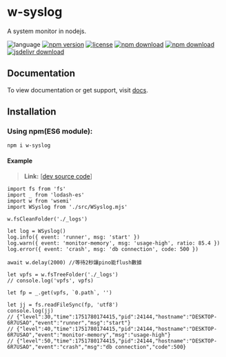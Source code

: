 # w-syslog
A system monitor in nodejs.

![language](https://img.shields.io/badge/language-JavaScript-orange.svg) 
[![npm version](http://img.shields.io/npm/v/w-syslog.svg?style=flat)](https://npmjs.org/package/w-syslog) 
[![license](https://img.shields.io/npm/l/w-syslog.svg?style=flat)](https://npmjs.org/package/w-syslog) 
[![npm download](https://img.shields.io/npm/dt/w-syslog.svg)](https://npmjs.org/package/w-syslog) 
[![npm download](https://img.shields.io/npm/dm/w-syslog.svg)](https://npmjs.org/package/w-syslog) 
[![jsdelivr download](https://img.shields.io/jsdelivr/npm/hm/w-syslog.svg)](https://www.jsdelivr.com/package/npm/w-syslog)

## Documentation
To view documentation or get support, visit [docs](https://yuda-lyu.github.io/w-syslog/WSyslog.html).

## Installation

### Using npm(ES6 module):
```alias
npm i w-syslog
```

#### Example
> **Link:** [[dev source code](https://github.com/yuda-lyu/w-syslog/blob/master/g.mjs)]
```alias
import fs from 'fs'
import _ from 'lodash-es'
import w from 'wsemi'
import WSyslog from './src/WSyslog.mjs'

w.fsCleanFolder('./_logs')

let log = WSyslog()
log.info({ event: 'runner', msg: 'start' })
log.warn({ event: 'monitor-memory', msg: 'usage-high', ratio: 85.4 })
log.error({ event: 'crash', msg: 'db connection', code: 500 })

await w.delay(2000) //等待2秒讓pino能flush數據

let vpfs = w.fsTreeFolder('./_logs')
// console.log('vpfs', vpfs)

let fp = _.get(vpfs, `0.path`, '')

let jj = fs.readFileSync(fp, 'utf8')
console.log(jj)
// {"level":30,"time":1751780174415,"pid":24144,"hostname":"DESKTOP-6R7USAO","event":"runner","msg":"start"}
// {"level":40,"time":1751780174415,"pid":24144,"hostname":"DESKTOP-6R7USAO","event":"monitor-memory","msg":"usage-high"}
// {"level":50,"time":1751780174415,"pid":24144,"hostname":"DESKTOP-6R7USAO","event":"crash","msg":"db connection","code":500}
```